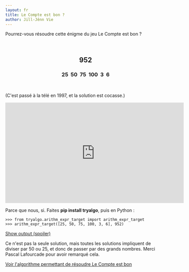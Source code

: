 ```yaml
---
layout: fr
title: Le Compte est bon ?
author: Jill-Jênn Vie
---
```


Pourrez-vous résoudre cette énigme du jeu Le Compte est bon ?

 

<center>
<h2>952</h2>
<h3>25  50  75  100  3  6</h3>
</center>

 

(C'est passé à la télé en 1997, et la solution est cocasse.)

<iframe width="560" height="315" src="https://www.youtube.com/embed/pfa3MHLLSWI?ecver=1" frameborder="0" allowfullscreen></iframe>

Parce que nous, si. Faites **pip install tryalgo**, puis en Python :

    >>> from tryalgo.arithm_expr_target import arithm_expr_target
    >>> arithm_expr_target([25, 50, 75, 100, 3, 6], 952)

<a name="cheat" href="#cheat" onclick="document.querySelector('#solution').style.display = 'block';">Show output (spoiler)</a>

<div id="solution" style="display: none">
<div class="highlighter-rouge">
<pre class="highlight">
<code>'((((75*3)*(100+6))-50)/25)=952'</code>
</pre>
</div>
</div>

Ce n'est pas la seule solution, mais toutes les solutions impliquent de diviser par 50 ou 25, et donc de passer par des grands nombres. Merci Pascal Lafourcade pour avoir remarqué cela.

[Voir l'algorithme permettant de résoudre Le Compte est bon](https://jilljenn.github.io/tryalgo/_modules/tryalgo/arithm_expr_target.html#arithm_expr_target)
